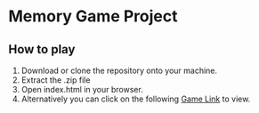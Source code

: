 # Memory Game Project

## How to play
1. Download or clone the repository onto your machine.
2. Extract the .zip file
3. Open index.html in your browser.
4. Alternatively you can click on the following [Game Link](https://jsoto3000.github.io/js-mockup-to-article-master/ "Mockup Link") to view.